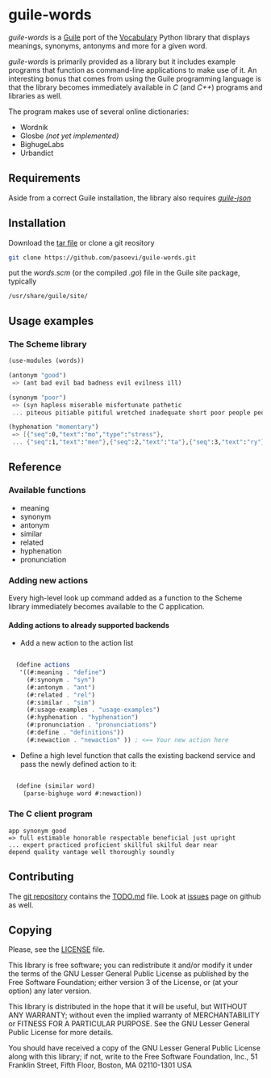 # guile-words

*guile-words* is a [Guile](http://www.gnu.org/software/guile/) port of the
[Vocabulary](https://github.com/prodicus/vocabulary) Python library
that displays meanings, synonyms, antonyms and more for a given word.

*guile-words* is primarily provided as a library but it includes
example programs that function as command-line applications to make
use of it. An interesting bonus that comes from using the Guile
programming language is that the library becomes immediately available
in *C* (and *C++*) programs and libraries as well.

The program makes use of several online dictionaries:

- Wordnik
- Glosbe _(not yet implemented)_
- BighugeLabs
- Urbandict

## Requirements

Aside from a correct Guile installation, the library also requires
*[guile-json](https://github.com/aconchillo/guile-json)*

## Installation

Download the [tar file](https://github.com/pasoevi/guile-words/releases/download/0.01/guile-words-0.01.tar.gz) or clone a git reository

```bash
git clone https://github.com/pasoevi/guile-words.git

```

put the *words.scm* (or the compiled *.go*) file in the Guile site
package, typically

    /usr/share/guile/site/

## Usage examples

### The Scheme library
```scheme
(use-modules (words))

(antonym "good")
 => (ant bad evil bad badness evil evilness ill)

(synonym "poor")
 => (syn hapless miserable misfortunate pathetic
 ... piteous pitiable pitiful wretched inadequate short poor people people)

(hyphenation "momentary")
 => [{"seq":0,"text":"mo","type":"stress"},
 ... {"seq":1,"text":"men"},{"seq":2,"text":"ta"},{"seq":3,"text":"ry"}]

```

## Reference

### Available functions

- meaning
- synonym
- antonym
- similar
- related
- hyphenation
- pronunciation

### Adding new actions

Every high-level look up command added as a function to the Scheme
library immediately becomes available to the C application.

#### Adding actions to already supported backends

* Add a new action to the action list

```scheme

  (define actions
   '((#:meaning . "define")
     (#:synonym . "syn")
     (#:antonym . "ant")
     (#:related . "rel")
     (#:similar . "sim")
     (#:usage-examples . "usage-examples")
     (#:hyphenation . "hyphenation")
     (#:pronunciation . "pronunciations")
     (#:define . "definitions"))
     (#:newaction . "newaction" )) ; <== Your new action here

```

* Define a high level function that calls the existing backend service
and pass the newly defined action to it:

```scheme

  (define (similar word)
    (parse-bighuge word #:newaction))

```

### The C client program

```
app synonym good
=> full estimable honorable respectable beneficial just upright
... expert practiced proficient skillful skilful dear near
depend quality vantage well thoroughly soundly

```

## Contributing

The [git repository](https://github.com/pasoevi/guile-words.git)
contains the
[TODO.md](https://github.com/pasoevi/guile-words/blob/master/TODO.md)
file. Look at [issues](https://github.com/pasoevi/guile-words/issues)
page on github as well.

## Copying

Please, see the
[LICENSE](https://github.com/pasoevi/guile-words/blob/master/LICENSE)
file.

This library is free software; you can redistribute it and/or
modify it under the terms of the GNU Lesser General Public
License as published by the Free Software Foundation; either
version 3 of the License, or (at your option) any later version.

This library is distributed in the hope that it will be useful,
but WITHOUT ANY WARRANTY; without even the implied warranty of
MERCHANTABILITY or FITNESS FOR A PARTICULAR PURPOSE.  See the GNU
Lesser General Public License for more details.

You should have received a copy of the GNU Lesser General Public
License along with this library; if not, write to the Free Software
Foundation, Inc., 51 Franklin Street, Fifth Floor, Boston, MA
02110-1301 USA
